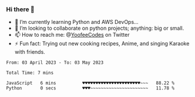 ### Hi there 👋

<!--
**Sara-Pak/Sara-Pak** is a ✨ _special_ ✨ repository because its `README.md` (this file) appears on your GitHub profile.

Here are some ideas to get you started:
- 🤔 I’m looking for help with ...
- 💬 Ask me about ...
- 😄 Pronouns: ...


- 🔭 I’m currently working on getting certified in Google's IT Automation with Python and doing #100daysofcode in Python. 
-->
- 🌱 I’m currently learning Python and AWS DevOps...
- 👯 I’m looking to collaborate on python projects; anything: big or small.
- 📫 How to reach me: @[YoofeeCodes](https://twitter.com/YoofeeCodes) on Twitter
- ⚡ Fun fact: Trying out new cooking recipes, Anime, and singing Karaoke with friends.


<!--START_SECTION:waka-->

```text
From: 03 April 2023 - To: 03 May 2023

Total Time: 7 mins

JavaScript   6 mins          ♥♥♥♥♥♥♥♥♥♥♥♥♥♥♥♥♥♥♥♥♥♥~~~   88.22 %
Python       0 secs          ♥♥♥~~~~~~~~~~~~~~~~~~~~~~   11.78 %
```

<!--END_SECTION:waka-->

